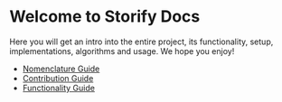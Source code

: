 # Welcome to Storify Docs
Here you will get an intro into the entire project, its functionality, setup, implementations, algorithms and usage. We hope you enjoy!

- [Nomenclature Guide](nomenclature.md)
- [Contribution Guide](contributing.md)
- [Functionality Guide](functionality.md)
